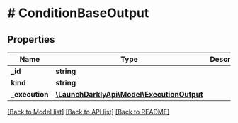 # # ConditionBaseOutput

## Properties

Name | Type | Description | Notes
------------ | ------------- | ------------- | -------------
**_id** | **string** |  |
**kind** | **string** |  | [optional]
**_execution** | [**\LaunchDarklyApi\Model\ExecutionOutput**](ExecutionOutput.md) |  |

[[Back to Model list]](../../README.md#models) [[Back to API list]](../../README.md#endpoints) [[Back to README]](../../README.md)
